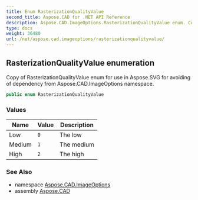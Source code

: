```yaml
---
title: Enum RasterizationQualityValue
second_title: Aspose.CAD for .NET API Reference
description: Aspose.CAD.ImageOptions.RasterizationQualityValue enum. Copy of RasterizationQualityValue enum for use in Aspose.SVG for avoiding of dependency from Aspose.CAD.ImageOptions namespace
type: docs
weight: 36480
url: /net/aspose.cad.imageoptions/rasterizationqualityvalue/
---
```

## RasterizationQualityValue enumeration

Copy of RasterizationQualityValue enum for use in Aspose.SVG for avoiding of dependency from Aspose.CAD.ImageOptions namespace.

```csharp
public enum RasterizationQualityValue
```

### Values

| Name | Value | Description |
| --- | --- | --- |
| Low | `0` | The low |
| Medium | `1` | The medium |
| High | `2` | The high |

### See Also

* namespace [Aspose.CAD.ImageOptions](../../aspose.cad.imageoptions/)
* assembly [Aspose.CAD](../../)


